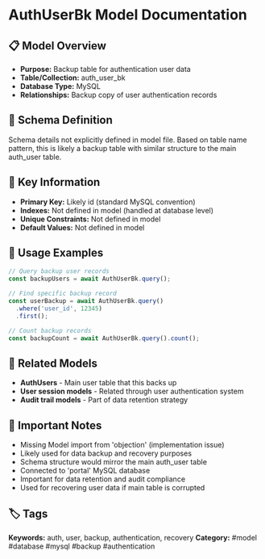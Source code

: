 # AuthUserBk Model Documentation

## 📋 Model Overview
- **Purpose:** Backup table for authentication user data
- **Table/Collection:** auth_user_bk
- **Database Type:** MySQL
- **Relationships:** Backup copy of user authentication records

## 🔧 Schema Definition
Schema details not explicitly defined in model file. Based on table name pattern, this is likely a backup table with similar structure to the main auth_user table.

## 🔑 Key Information
- **Primary Key:** Likely id (standard MySQL convention)
- **Indexes:** Not defined in model (handled at database level)
- **Unique Constraints:** Not defined in model
- **Default Values:** Not defined in model

## 📝 Usage Examples
```javascript
// Query backup user records
const backupUsers = await AuthUserBk.query();

// Find specific backup record
const userBackup = await AuthUserBk.query()
  .where('user_id', 12345)
  .first();

// Count backup records
const backupCount = await AuthUserBk.query().count();
```

## 🔗 Related Models
- **AuthUsers** - Main user table that this backs up
- **User session models** - Related through user authentication system
- **Audit trail models** - Part of data retention strategy

## 📌 Important Notes
- Missing Model import from 'objection' (implementation issue)
- Likely used for data backup and recovery purposes
- Schema structure would mirror the main auth_user table
- Connected to 'portal' MySQL database
- Important for data retention and audit compliance
- Used for recovering user data if main table is corrupted

## 🏷️ Tags
**Keywords:** auth, user, backup, authentication, recovery
**Category:** #model #database #mysql #backup #authentication